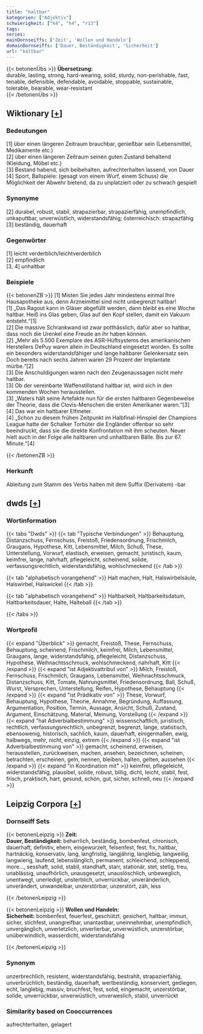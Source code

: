 ```yaml
---
title: "haltbar"
kategorien: ["Adjektiv"]
schwierigkeit: ["k4", "h4", "r13"]
tags:
series:
mainDornseiffs: ['Zeit', 'Wollen und Handeln']
domainDornseiffs: ['Dauer, Beständigkeit', 'Sicherheit']
url: "haltbar"
---
```


{{< betonenÜbs >}}
**Übersetzung:**  
durable, lasting, strong, hard-wearing, solid, sturdy, non-perishable, fast, tenable, defensible, defendable, avoidable, stoppable, sustainable, tolerable, bearable, wear-resistant  
{{< /betonenÜbs >}}

## Wiktionary [[+](https://de.wiktionary.org/wiki/haltbar)]

### Bedeutungen
[1] über einen längeren Zeitraum brauchbar, genießbar sein (Lebensmittel, Medikamente etc.)  
[2] über einen längeren Zeitraum seinen guten Zustand behaltend (Kleidung, Möbel etc.)  
[3] Bestand habend, sich beibehalten, aufrechterhalten lassend, von Dauer  
[4] Sport, Ballspiele: (gesagt von einem Wurf, einem Schuss) die Möglichkeit der Abwehr bietend, da zu unplatziert oder zu schwach gespielt  

### Synonyme
[2] durabel, robust, stabil, strapazierbar, strapazierfähig, unempfindlich, unkaputtbar, unverwüstlich, widerstandsfähig; österreichisch: strapazfähig  
[3] beständig, dauerhaft  

### Gegenwörter
[1] leicht verderblich/leichtverderblich  
[2] empfindlich  
[3, 4] unhaltbar  

### Beispiele
{{< betonenZB >}}
[1] Misten Sie jedes Jahr mindestens einmal Ihre Hausapotheke aus, denn Arzneimittel sind nicht unbegrenzt haltbar!  
[1] „Das Ragout kann in Gläser abgefüllt werden, dann bleibt es eine Woche haltbar. Heiß ins Glas geben, Glas auf den Kopf stellen, damit ein Vakuum entsteht.“[1]  
[2] Die massive Schrankwand ist zwar potthässlich, dafür aber so haltbar, dass noch die Urenkel eine Freude an ihr haben können.  
[2] „Mehr als 5.500 Exemplare des ASR-Hüftsystems des amerikanischen Herstellers DePuy waren allein in Deutschland eingesetzt worden. Es sollte ein besonders widerstandsfähiger und lange haltbarer Gelenkersatz sein. Doch bereits nach sechs Jahren waren 29 Prozent der Implantate mürbe.“[2]  
[3] Die Anschuldigungen waren nach den Zeugenaussagen nicht mehr haltbar.  
[3] Ob der vereinbarte Waffenstillstand haltbar ist, wird sich in den kommenden Wochen herausstellen.  
[3] „Waters hält seine Artefakte nun für die ersten haltbaren Gegenbeweise der Theorie, dass die Clovis-Menschen die ersten Amerikaner waren.“[3]  
[4] Das war ein haltbarer Elfmeter.  
[4] „Schon zu diesem frühen Zeitpunkt im Halbfinal-Hinspiel der Champions League hatte der Schalker Torhüter die Engländer offenbar so sehr beeindruckt, dass sie die direkte Konfrontation mit ihm scheuten. Neuer hielt auch in der Folge alle haltbaren und unhaltbaren Bälle. Bis zur 67. Minute.“[4]  

{{< /betonenZB >}}
### Herkunft
Ableitung zum Stamm des Verbs halten mit dem Suffix (Derivatem) -bar  



## dwds [[+](https://www.dwds.de/wb/haltbar)]

### Wortinformation
{{< tabs "Dwds" >}}
{{< tab "Typische Verbindungen" >}}
Behauptung, Distanzschuss, Fernschuss, Freistoß, Friedensordnung, Frischmilch, Graugans, Hypothese, Kitt, Lebensmittel, Milch, Schuß, These, Unterstellung, Vorwurf, elastisch, erweisen, gemacht, juristisch, kaum, keimfrei, lange, nahrhaft, pflegeleicht, scheinend, solide, verfassungsrechtlich, widerstandsfähig, wohlschmeckend
{{< /tab >}}

{{< tab "alphabetisch vorangehend" >}}
Halt machen, Halt, Halswirbelsäule, Halswirbel, Halswickel
{{< /tab >}}

{{< tab "alphabetisch vorangehend" >}}
Haltbarkeit, Haltbarkeitsdatum, Haltbarkeitsdauer, Halte, Halteball
{{< /tab >}}

{{< /tabs >}}

### Wortprofil
{{< expand "Überblick" >}} gemacht, Freistoß, These, Fernschuss, Behauptung, scheinend, Frischmilch, keimfrei, Milch, Lebensmittel, Graugans, lange, widerstandsfähig, pflegeleicht, Distanzschuss, Hypothese, Weihnachtsschmuck, wohlschmeckend, nahrhaft, Kitt {{< /expand >}}
{{< expand "ist Adjektivattribut von" >}} Milch, Freistoß, Fernschuss, Frischmilch, Graugans, Lebensmittel, Weihnachtsschmuck, Distanzschuss, Kitt, Tomate, Nahrungsmittel, Friedensordnung, Ball, Schuß, Wurst, Versprechen, Unterstellung, Reifen, Hypothese, Behauptung {{< /expand >}}
{{< expand "ist Prädikativ von" >}} These, Vorwurf, Behauptung, Hypothese, Theorie, Annahme, Begründung, Auffassung, Argumentation, Position, Termin, Aussage, Ansicht, Schuß, Zustand, Argument, Einschätzung, Material, Meinung, Vorstellung {{< /expand >}}
{{< expand "hat Adverbialbestimmung" >}} wissenschaftlich, juristisch, rechtlich, verfassungsrechtlich, unbegrenzt, begrenzt, lange, statistisch, ebensowenig, historisch, sachlich, kaum, dauerhaft, einigermaßen, ewig, halbwegs, mehr, nicht, einzig, extrem {{< /expand >}}
{{< expand "ist Adverbialbestimmung von" >}} gemacht, scheinend, erweisen, herausstellen, zurückweisen, machen, ansehen, bezeichnen, scheinen, betrachten, erscheinen, geln, nennen, bleiben, halten, gelten, aussehen {{< /expand >}}
{{< expand "in Koordination mit" >}} keimfrei, pflegeleicht, widerstandsfähig, plausibel, solide, robust, billig, dicht, leicht, stabil, fest, frisch, praktisch, hart, gesund, schön, gut, sicher, schnell, neu {{< /expand >}}

## Leipzig Corpora [[+](https://corpora.uni-leipzig.de/en/res?word=haltbar&corpusId=deu_newscrawl-public_2018)]

### Dornseiff Sets
{{< betonenLeipzig >}}
**Zeit:**  
**Dauer, Beständigkeit:** beharrlich, beständig, bombenfest, chronisch, dauerhaft, definitiv, ehern, eingewurzelt, felsenfest, fest, fix, haltbar, hartnäckig, konservativ, lang, langfristig, langjährig, langlebig, langweilig, langwierig, laufend, lebenslänglich, permanent, schleichend, schleppend, more..., sesshaft, solid, stabil, standhaft, starr, stationär, stet, stetig, treu, unablässig, unaufhörlich, unausgesetzt, unauslöschlich, unbeweglich, unentwegt, unerledigt, unsterblich, unverrückbar, unveränderlich, unverändert, unwandelbar, unzerstörbar, unzerstört, zäh, less  

{{< /betonenLeipzig >}}


{{< betonenLeipzig >}}
**Wollen und Handeln:**  
**Sicherheit:** bombenfest, feuerfest, geschützt, gesichert, haltbar, immun, sicher, stichfest, unangreifbar, unantastbar, uneinnehmbar, unempfindlich, unvergänglich, unverletzlich, unverlierbar, unverwüstlich, unzerstörbar, unüberwindlich, wasserdicht, widerstandsfähig  

{{< /betonenLeipzig >}}

### Synonym
unzerbrechlich, resistent, widerstandsfähig, bestrahlt, strapazierfähig, unverbrüchlich, beständig, dauerhaft, wertbeständig, konserviert, gediegen, echt, langlebig, massiv, bruchfest, fest, solid, eingemacht, unzerstörbar, solide, unverrückbar, unverwüstlich, unverweslich, stabil, unverrückt


### Similarity based on Cooccurrences
aufrechterhalten, gelagert

